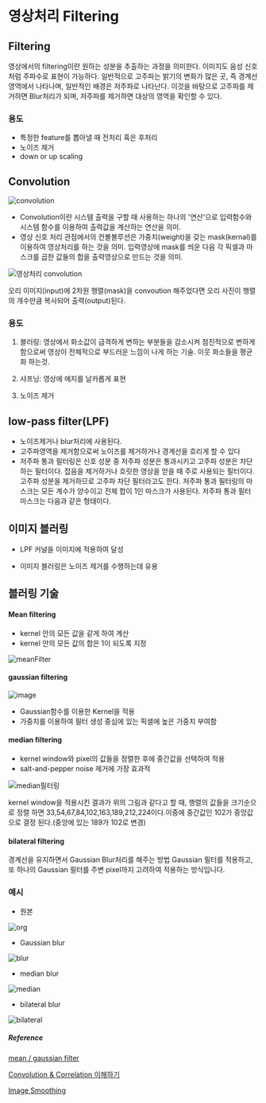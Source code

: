 # 영상처리 Filtering

## Filtering

영상에서의 filtering이란 원하는 성분을 추출하는 과정을 의미한다.
이미지도 음성 신호처럼 주파수로 표현이 가능하다.
일반적으로 고주파는 밝기의 변화가 많은 곳, 즉 경계선 영역에서 나타나며, 일반적인 배경은 저주파로 나타난다. 이것을 바탕으로 고주파를 제거하면 Blur처리가 되며, 저주파를 제거하면 대상의 영역을 확인할 수 있다.

### 용도

- 특정한 feature를 뽑아낼 때 전처리 혹은 후처리
- 노이즈 제거
- down or up scaling
 
## Convolution

![convolution](https://user-images.githubusercontent.com/43839951/84584138-d77fc580-ae3b-11ea-9bdd-d1ca2107e4bb.JPG)

- Convolution이란 시스템 출력을 구할 때 사용하는 하나의 '연산'으로 입력함수와 시스템 함수를 이용하여 출력값을 계산하는 연산을 의미.
- 영상 신호 처리 관점에서의 컨볼볼루션은
가중치(weight)을 갖는 mask(kernal)를 이용하여 영상처리를 하는 것을 의미. 입력영상에 mask를 씌운 다음 각 픽셀과 마스크를 곱한 값들의 합을 출력영상으로 만드는 것을 의미.

![영상처리 convolution](https://user-images.githubusercontent.com/43839951/84584032-b36fb480-ae3a-11ea-9884-ab445ae4d97a.JPG)


오리 이미지(input)에 2차원 행렬(mask)을 convoution 해주었다면 오리 사진이 행렬의
개수만큼 복사되어 출력(output)된다.

### 용도 

1. 블러링: 영상에서 화소값이 급격하게 변하는 부분들을 감소시켜 점진적으로 변하게 함으로써 영상이 전체적으로 부드러운 느낌이 나게 하는 기술. 이웃 화소들을 평균화 하는것. 


2. 샤프닝: 영상에 에지를 날카롭게 표현


3. 노이즈 제거
## low-pass filter(LPF)

- 노이즈제거나 blur처리에 사용된다.
- 고주파영역을 제거함으로써 노이즈를 제거하거나 경계선을 흐리게 할 수 있다
- 저주파 통과 필터링은 신호 성분 중 저주파 성분은 통과시키고 고주파 성분은 차단하는 필터이다. 잡음을 제거하거나 흐릿한 영상을 얻을 때 주로 사용되는 필터이다. 고주파 성분을 제거하므로 고주파 차단 필터라고도 한다. 저주파 통과 필터링의 마스크는 모든 계수가 양수이고 전체 합이 1인 마스크가 사용된다. 저주파 통과 필터 마스크는 다음과 같은 형태이다.

## 이미지 블러링 

- LPF 커널을 이미지에 적용하여 달성

- 이미지 블러링은 노이즈 제거를 수행하는데 유용

## 블러링 기술

#### Mean filtering

- kernel 안의 모든 값을 같게 하여 계산
- kernel 안의 모든 값의 합은 1이 되도록 지정


![meanFilter](https://user-images.githubusercontent.com/43839951/84584041-ddc17200-ae3a-11ea-9e68-b8a2f78ec9c0.JPG)

#### gaussian filtering

![image](https://user-images.githubusercontent.com/43839951/84584581-1f551b80-ae41-11ea-9951-95c88811ebd1.png)
- Gaussian함수를 이용한 Kernel을 적용 
- 가중치를 이용하여 필터 생성 중심에 있는 픽셀에 높은 가중치 부여함

#### median filtering


- kernel window와 pixel의 값들을 정렬한 후에 중간값을 선택하여 적용
- salt-and-pepper noise 제거에 가장 효과적
  
  
  


![median필터링](https://user-images.githubusercontent.com/43839951/84584050-f16cd880-ae3a-11ea-93db-d46c92021956.JPG)

kernel window을 적용시킨 결과가 위의 그림과 같다고  할 때, 행렬의 값들을
크기순으로 정렬 하면 33,54,67,84,102,163,189,212,224이다.이중에 중간값인 102가 중앙값으로 결정 된다.(중앙에 있는 189가 102로 변경)

#### bilateral filtering

 경계선을 유지하면서 Gaussian Blur처리를 해주는 방법
 Gaussian 필터를 적용하고, 또 하나의 Gaussian 필터를 주변 pixel까지 고려하여 적용하는 방식입니다.

 ### 예시

- 원본

![org](https://user-images.githubusercontent.com/43839951/84584195-31808b00-ae3c-11ea-9717-be83369e41cd.JPG)

- Gaussian blur

![blur](https://user-images.githubusercontent.com/43839951/84584204-4f4df000-ae3c-11ea-990f-ad96fd5c8bef.JPG)


- median blur


![median](https://user-images.githubusercontent.com/43839951/84584216-68ef3780-ae3c-11ea-85eb-17c140eccc7e.JPG)

- bilateral blur

![bilateral](https://user-images.githubusercontent.com/43839951/84584221-77d5ea00-ae3c-11ea-85c8-5abd5416c65e.JPG)

##### Reference

[mean / gaussian filter](https://preventionyun.tistory.com/31)

[Convolution & Correlation 이해하기](https://www.popit.kr/%EB%94%AE%EB%9F%AC%EB%8B%9D%EC%98%81%EC%83%81%EC%B2%98%EB%A6%AC-convolution-correlation-%EC%9D%B4%ED%95%B4%ED%95%98%EA%B8%B0/)

[Image Smoothing](https://opencv-python.readthedocs.io/en/latest/doc/11.imageSmoothing/imageSmoothing.html)